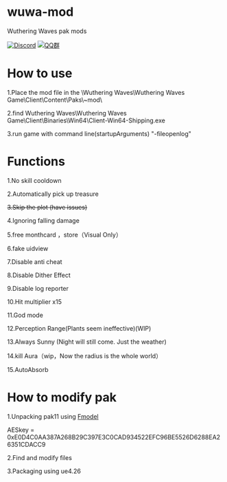 # wuwa-mod
Wuthering Waves pak mods

[![Discord](https://discordapp.com/api/guilds/1026295403282436097/widget.png?style=shield)](https://discord.com/invite/nfnUhqW8EY)
[![QQ群](https://i.postimg.cc/MGqtP1P8/image.png)](https://discord.gg/QYu59wctHT)


# How to use
1.Place the mod file in the  \Wuthering Waves\Wuthering Waves Game\Client\Content\Paks\\~mod\

2.find Wuthering Waves\Wuthering Waves Game\Client\Binaries\Win64\Client-Win64-Shipping.exe

3.run game with command line(startupArguments) "-fileopenlog"

# Functions

1.No skill cooldown

2.Automatically pick up treasure 

~~3.Skip the plot (have issues)~~

4.Ignoring falling damage

5.free monthcard ，store（Visual Only）

6.fake uidview

7.Disable anti cheat 

8.Disable Dither Effect

9.Disable log reporter 

10.Hit multiplier x15

11.God mode

12.Perception Range(Plants seem ineffective)(WIP)

13.Always Sunny (Night will still come. Just the weather)

14.kill Aura（wip，Now the radius is the whole world）

15.AutoAbsorb

# How to modify pak

1.Unpacking pak11 using [Fmodel](https://github.com/4sval/FModel)

AESkey = 0xE0D4C0AA387A268B29C397E3C0CAD934522EFC96BE5526D6288EA26351CDACC9

2.Find and modify files

3.Packaging using ue4.26



